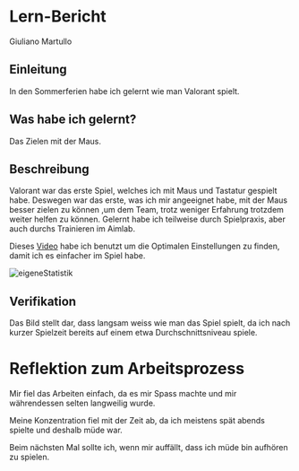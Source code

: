 # Lern-Bericht
Giuliano Martullo

## Einleitung

In den Sommerferien habe ich gelernt wie man Valorant spielt.

## Was habe ich gelernt?

Das Zielen mit der Maus.

## Beschreibung

Valorant war das erste Spiel, welches ich mit Maus und Tastatur gespielt habe. Deswegen war das erste, was ich mir angeeignet habe, mit der Maus besser zielen zu können ,um dem Team, trotz weniger Erfahrung trotzdem weiter helfen zu können. Gelernt habe ich teilweise durch Spielpraxis, aber auch durchs Trainieren im Aimlab. 

Dieses [Video](https://www.youtube.com/watch?v=GGv833qHMy8) habe ich benutzt um die Optimalen Einstellungen zu finden, damit ich es einfacher im Spiel habe.

![eigeneStatistik](https://user-images.githubusercontent.com/111045891/185331915-dff3c30f-8cd9-462e-9973-138c5872ba0d.png)

## Verifikation

Das Bild stellt dar, dass langsam weiss wie man das Spiel spielt, da ich nach kurzer Spielzeit bereits auf einem etwa Durchschnittsniveau spiele.

# Reflektion zum Arbeitsprozess

Mir fiel das Arbeiten einfach, da es mir Spass machte und mir währendessen selten langweilig wurde.

Meine Konzentration fiel mit der Zeit ab, da ich meistens spät abends spielte und deshalb müde war.

Beim nächsten Mal sollte ich, wenn mir auffällt, dass ich müde bin aufhören zu spielen.

